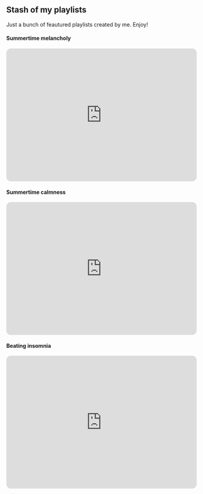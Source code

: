 ## Stash of my playlists

Just a bunch of feautured playlists created by me. Enjoy!

#### Summertime melancholy 

<iframe style="border-radius:12px" src="https://open.spotify.com/embed/playlist/2v8Kbl79G6UxzGvaRhPklx?utm_source=generator" width="100%" height="352" frameBorder="0" allowfullscreen="" allow="autoplay; clipboard-write; encrypted-media; fullscreen; picture-in-picture" loading="lazy"></iframe>

#### Summertime calmness

<iframe style="border-radius:12px" src="https://open.spotify.com/embed/playlist/6JiY55a3CltD3bqwlgZsxQ?utm_source=generator" width="100%" height="352" frameBorder="0" allowfullscreen="" allow="autoplay; clipboard-write; encrypted-media; fullscreen; picture-in-picture" loading="lazy"></iframe>

#### Beating insomnia

<iframe style="border-radius:12px" src="https://open.spotify.com/embed/playlist/5zh6XMwgkMiil1LXC97Qbv?utm_source=generator" width="100%" height="352" frameBorder="0" allowfullscreen="" allow="autoplay; clipboard-write; encrypted-media; fullscreen; picture-in-picture" loading="lazy"></iframe>